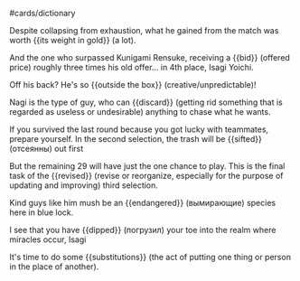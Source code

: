 #cards/dictionary 

Despite collapsing from exhaustion, what he gained from the match was worth {{its weight in gold}} (a lot). <!--SR:!2024-02-03,3,252-->

And the one who surpassed Kunigami Rensuke, receiving a {{bid}} (offered price) roughly three times his old offer... in 4th place, Isagi Yoichi. 

Off his back?  He's so {{outside the box}} (creative/unpredictable)!

Nagi is the type of guy, who can {{discard}} (getting rid something that is regarded as useless or undesirable) anything to chase what he wants.

If you survived the last round because you got lucky with teammates, prepare yourself. In the second selection, the trash will be {{sifted}} (отсеянны) out first 

But the remaining 29 will have just the one chance to play. This is the final task of the {{revised}} (revise or reorganize, especially for the purpose of updating and improving) third selection. <!--SR:!2024-02-24,24,250-->

Kind guys like him mush be an {{endangered}} (вымирающие) species here in blue lock. <!--SR:!2024-03-05,36,250-->

I see that you have {{dipped}} (погрузил) your toe into the realm where miracles occur, Isagi <!--SR:!2024-02-03,10,270-->

It's time to do some {{substitutions}} (the act of putting one thing or person in the place of another). <!--SR:!2024-02-10,19,250-->
